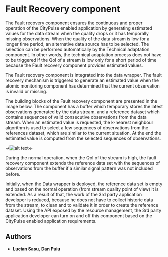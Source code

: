 # Fault Recovery component

The Fault recovery component ensures the continuous and proper operation of the CityPulse enabled application by generating estimated values for the data stream when the quality drops or it has temporally missing observations. When the quality of the data stream is low for a longer time period, an alternative data source has to be selected. The selection can be performed automatically by the Technical adaptation component. In other words, the technical adaptation process does not have to be triggered if the QoI of a stream is low only for a short period of time because the Fault recovery component provides estimated values.


The Fault recovery component is integrated into the data wrapper. The fault recovery mechanism is triggered to generate an estimated value when the atomic monitoring component has determined that the current observation is invalid or missing.


The building blocks of the Fault recovery component are presented in the image below. The component has a buffer which temporary stores the latest observations generated by the data stream, and a reference dataset which contains sequences of valid consecutive observations from the data stream. When an estimated value is requested, the k-nearest neighbour algorithm  is used to select a few sequences of observations from the references dataset, which are similar to the current situation. At the end the estimated value is computed from the selected sequences of observations.


->![alt text](https://github.com/CityPulse/FaultRecovery/blob/master/fault_recovery_figure.png "Fault Recovery")<-


During the normal operation, when the QoI of the stream is high, the fault recovery component extends the reference data set with the sequences of observations from the buffer if a similar signal pattern was not included before.


Initially, when the Data wrapper is deployed, the reference data set is empty and based on the normal operation (from stream quality point of view) it is extended. As a result of that, the work of the 3rd party application developer is reduced, because he does not have to collect historic data from the stream, to clean and to validate it in order to create the reference dataset. Using the API exposed by the resource management, the 3rd party application developer can turn on and off this component based on the CityPulse enabled application requirements. 



## Authors

* **Lucian Sasu**, **Dan Puiu**

